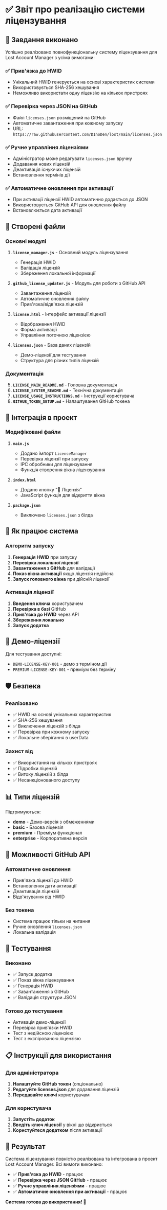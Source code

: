 # ✅ Звіт про реалізацію системи ліцензування

## 🎯 Завдання виконано

Успішно реалізовано повнофункціональну систему ліцензування для Lost Account Manager з усіма вимогами:

### ✅ Прив'язка до HWID
- Унікальний HWID генерується на основі характеристик системи
- Використовується SHA-256 хешування
- Неможливо використати одну ліцензію на кількох пристроях

### ✅ Перевірка через JSON на GitHub
- Файл `licenses.json` розміщений на GitHub
- Автоматичне завантаження при кожному запуску
- URL: `https://raw.githubusercontent.com/D1noDen/lost/main/licenses.json`

### ✅ Ручне управління ліцензіями
- Адміністратор може редагувати `licenses.json` вручну
- Додавання нових ліцензій
- Деактивація існуючих ліцензій
- Встановлення термінів дії

### ✅ Автоматичне оновлення при активації
- При активації ліцензії HWID автоматично додається до JSON
- Використовується GitHub API для оновлення файлу
- Встановлюється дата активації

## 📁 Створені файли

### Основні модулі
1. **`license_manager.js`** - Основний модуль ліцензування
   - Генерація HWID
   - Валідація ліцензій
   - Збереження локальної інформації

2. **`github_license_updater.js`** - Модуль для роботи з GitHub API
   - Завантаження ліцензій
   - Автоматичне оновлення файлу
   - Прив'язка/відв'язка ліцензій

3. **`license.html`** - Інтерфейс активації ліцензії
   - Відображення HWID
   - Форма активації
   - Управління поточною ліцензією

4. **`licenses.json`** - База даних ліцензій
   - Демо-ліцензії для тестування
   - Структура для різних типів ліцензій

### Документація
5. **`LICENSE_MAIN_README.md`** - Головна документація
6. **`LICENSE_SYSTEM_README.md`** - Технічна документація
7. **`LICENSE_USAGE_INSTRUCTIONS.md`** - Інструкції користувача
8. **`GITHUB_TOKEN_SETUP.md`** - Налаштування GitHub токена

## 🔧 Інтеграція в проект

### Модифіковані файли
1. **`main.js`**
   - Додано імпорт `LicenseManager`
   - Перевірка ліцензії при запуску
   - IPC обробники для ліцензування
   - Функція створення вікна ліцензування

2. **`index.html`**
   - Додано кнопку "🔐 Ліцензія"
   - JavaScript функція для відкриття вікна

3. **`package.json`**
   - Виключено `licenses.json` з білда

## 🚀 Як працює система

### Алгоритм запуску
1. **Генерація HWID** при запуску
2. **Перевірка локальної ліцензії**
3. **Завантаження з GitHub** для валідації
4. **Показ вікна активації** якщо ліцензія недійсна
5. **Запуск головного вікна** при дійсній ліцензії

### Активація ліцензії
1. **Введення ключа** користувачем
2. **Перевірка в базі** GitHub
3. **Прив'язка до HWID** через API
4. **Збереження локально**
5. **Запуск додатка**

## 🔑 Демо-ліцензії

Для тестування доступні:
- `DEMO-LICENSE-KEY-001` - демо з терміном дії
- `PREMIUM-LICENSE-KEY-001` - преміум без терміну

## 🛡️ Безпека

### Реалізовано
- ✅ HWID на основі унікальних характеристик
- ✅ SHA-256 хешування
- ✅ Виключення ліцензій з білда
- ✅ Перевірка при кожному запуску
- ✅ Локальне зберігання в userData

### Захист від
- ✅ Використання на кількох пристроях
- ✅ Підробки ліцензій
- ✅ Витоку ліцензій з білда
- ✅ Несанкціонованого доступу

## 📊 Типи ліцензій

Підтримуються:
- **demo** - Демо-версія з обмеженнями
- **basic** - Базова ліцензія  
- **premium** - Преміум функціонал
- **enterprise** - Корпоративна версія

## 🔄 Можливості GitHub API

### Автоматичне оновлення
- Прив'язка ліцензії до HWID
- Встановлення дати активації
- Деактивація ліцензій
- Відв'язування від HWID

### Без токена
- Система працює тільки на читання
- Ручне оновлення `licenses.json`
- Локальна валідація

## 🧪 Тестування

### Виконано
- ✅ Запуск додатка
- ✅ Показ вікна ліцензування
- ✅ Генерація HWID
- ✅ Завантаження з GitHub
- ✅ Валідація структури JSON

### Готово до тестування
- Активація демо-ліцензії
- Перевірка прив'язки HWID
- Тест з недійсною ліцензією
- Тест з експірованою ліцензією

## 📋 Інструкції для використання

### Для адміністратора
1. **Налаштуйте GitHub токен** (опціонально)
2. **Редагуйте licenses.json** для додавання ліцензій
3. **Передавайте ключі** користувачам

### Для користувача
1. **Запустіть додаток**
2. **Введіть ключ ліцензії** у вікні що відкриється
3. **Користуйтеся додатком** після активації

## 🎉 Результат

Система ліцензування повністю реалізована та інтегрована в проект Lost Account Manager. Всі вимоги виконано:

- ✅ **Прив'язка до HWID** - працює
- ✅ **Перевірка через JSON GitHub** - працює  
- ✅ **Ручне управління ліцензіями** - працює
- ✅ **Автоматичне оновлення при активації** - працює

**Система готова до використання! 🚀**
